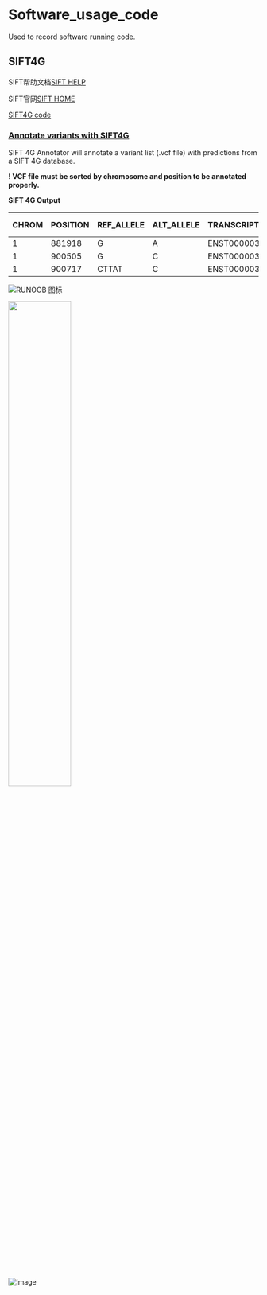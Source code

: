 # Software_usage_code

Used to record software running code. 

## SIFT4G

SIFT帮助文档[SIFT HELP](https://sift.bii.a-star.edu.sg/www/SIFT_help.html#substitution)

SIFT官网[SIFT HOME](https://sift.bii.a-star.edu.sg/index.html)

[SIFT4G code](https://sift.bii.a-star.edu.sg/sift4g/SIFT4G_codes.html)

### [Annotate variants with SIFT4G](https://sift.bii.a-star.edu.sg/sift4g/AnnotateVariants.html)

SIFT 4G Annotator will annotate a variant list (.vcf file) with predictions from a SIFT 4G database.

**! VCF file must be sorted by chromosome and position to be annotated properly.**

**SIFT 4G Output**

| CHROM	| POSITION	| REF_ALLELE	| ALT_ALLELE	| TRANSCRIPT_ID	| GENE_ID	| GENE_NAME	REGION	| VARIANT_TYPE	| REF_AA	| ALT_AA	| AA_POS	| SIFT_SCORE	| SIFT_MEDIAN	| NUM_SEQs	| dbSNP	| PREDICTION |
| :-----| :---- | :---- | :----| :---- | :---- | :---- | :---- | :---- | :---- | :---- | :---- | :---- | :---- | :---- | :---- |
| 1	| 881918	| G	| A	| ENST00000327044	| ENSG00000188976	| NOC2L	| CDS	| NONSYNONYMOUS	| S	| L	| 556	| 0.095	| 2.54	| 44	| rs35471880	| TOLERATED |
| 1	| 900505	| G	| C	| ENST00000338591	| ENSG00000187961	| KLHL17	| CDS	| SYNONYMOUS	| V	| V	| 621	| 1	| 2.62	| 79	| rs28705211	| TOLERATED |
| 1	| 900717	| CTTAT	| C	| ENST00000338591	| ENSG00000187961	| KLHL17	| UTR_3	| FRAMESHIFT | DELETION	| NA	| NA	| NA	| NA	| NA	| NA	| novel	| NA |


![RUNOOB 图标](http://static.runoob.com/images/runoob-logo.png)

<img src="http://static.runoob.com/images/runoob-logo.png" width="50%">

![image](https://user-images.githubusercontent.com/93338266/190970393-1b6fbdaa-6657-474b-92e3-7133fe56788b.png)


